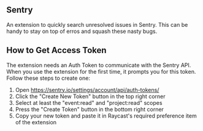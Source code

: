 ## Sentry

An extension to quickly search unresolved issues in Sentry. This can be handy to stay on top of erros and squash these nasty bugs.

## How to Get Access Token

The extension needs an Auth Token to communicate with the Sentry API. When you use the extension for the first time, it prompts you for this token. Follow these steps to create one:

1. Open https://sentry.io/settings/account/api/auth-tokens/
2. Click the "Create New Token" button in the top right corner
3. Select at least the "event:read" and "project:read" scopes
4. Press the "Create Token" button in the bottom right corner
5. Copy your new token and paste it in Raycast's required preference item of the extension
